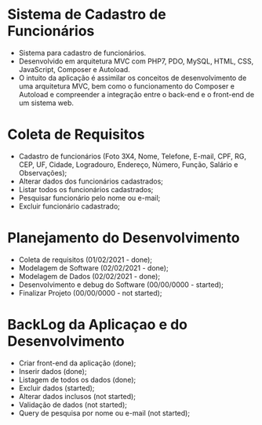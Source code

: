 # Sistema de Cadastro de Funcionários
- Sistema para cadastro de funcionários. 
- Desenvolvido em arquitetura MVC com PHP7, PDO, MySQL, HTML, CSS, JavaScript, Composer e Autoload. 
- O intuito da aplicação é assimilar os conceitos de desenvolvimento de uma arquitetura MVC, bem como o funcionamento do Composer e Autoload e compreender a integração entre o back-end e o front-end de um sistema web.

# Coleta de Requisitos
- Cadastro de funcionários (Foto 3X4, Nome, Telefone, E-mail, CPF, RG, CEP, UF, Cidade, Logradouro, Endereço, Número, Função, Salário e Observações);
- Alterar dados dos funcionários cadastrados;
- Listar todos os funcionários cadastrados;
- Pesquisar funcionário pelo nome ou e-mail;
- Excluir funcionário cadastrado;

# Planejamento do Desenvolvimento
- Coleta de requisitos (01/02/2021 - done);
- Modelagem de Software (02/02/2021 - done);
- Modelagem de Dados (02/02/2021 - done);
- Desenvolvimento e debug do Software (00/00/0000 - started);
- Finalizar Projeto (00/00/0000 - not started);

# BackLog da Aplicaçao e do Desenvolvimento
- Criar front-end da aplicação (done);
- Inserir dados (done);
- Listagem de todos os dados (done);
- Excluir dados (started);
- Alterar dados inclusos (not started);
- Validação de dados (not started);
- Query de pesquisa por nome ou e-mail (not started); 
